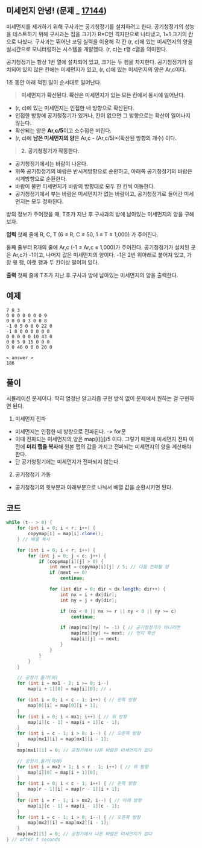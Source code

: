 
## 미세먼지 안녕! (문제 _ [17144](https://www.acmicpc.net/problem/17144))

미세먼지를 제거하기 위해 구사과는 공기청정기를 설치하려고 한다. 공기청정기의 성능을 테스트하기 위해 구사과는 집을 크기가 R×C인 격자판으로 나타냈고, 1×1 크기의 칸으로 나눴다. 구사과는 뛰어난 코딩 실력을 이용해 각 칸 (r, c)에 있는 미세먼지의 양을 실시간으로 모니터링하는 시스템을 개발했다. (r, c)는 r행 c열을 의미한다.

공기청정기는 항상 1번 열에 설치되어 있고, 크기는 두 행을 차지한다. 공기청정기가 설치되어 있지 않은 칸에는 미세먼지가 있고, (r, c)에 있는 미세먼지의 양은 Ar,c이다.

1초 동안 아래 적힌 일이 순서대로 일어난다.

> **미세먼지가 확산된다. 확산은 미세먼지가 있는 모든 칸에서 동시에 일어난다.**

- (r, c)에 있는 미세먼지는 인접한 네 방향으로 확산된다.
- 인접한 방향에 공기청정기가 있거나, 칸이 없으면 그 방향으로는 확산이 일어나지 않는다.
-   확산되는 양은 **Ar,c/5**이고 소수점은 버린다.
-   (r, c)에 **남은 미세먼지의 양**은 Ar,c  - (Ar,c/5)×(확산된 방향의 개수) 이다.

> **2.**  **공기청정기가 작동한다.**
-   공기청정기에서는 바람이 나온다.
-   위쪽 공기청정기의 바람은 반시계방향으로 순환하고, 아래쪽 공기청정기의 바람은 시계방향으로 순환한다.
-   바람이 불면 미세먼지가 바람의 방향대로 모두 한 칸씩 이동한다.
-   공기청정기에서 부는 바람은 미세먼지가 없는 바람이고, 공기청정기로 들어간 미세먼지는 모두 정화된다.

방의 정보가 주어졌을 때, T초가 지난 후 구사과의 방에 남아있는 미세먼지의 양을 구해보자.

**입력**
첫째 줄에 R, C, T (6 ≤ R, C ≤ 50, 1 ≤ T ≤ 1,000) 가 주어진다.

둘째 줄부터 R개의 줄에 Ar,c (-1 ≤ Ar,c  ≤ 1,000)가 주어진다. 공기청정기가 설치된 곳은 Ar,c가 -1이고, 나머지 값은 미세먼지의 양이다. -1은 2번 위아래로 붙어져 있고, 가장 윗 행, 아랫 행과 두 칸이상 떨어져 있다.

**출력**
첫째 줄에 T초가 지난 후 구사과 방에 남아있는 미세먼지의 양을 출력한다.
  
## 예제

	7 8 3
	0 0 0 0 0 0 0 9
	0 0 0 0 3 0 0 8
	-1 0 5 0 0 0 22 0
	-1 8 0 0 0 0 0 0
	0 0 0 0 0 10 43 0
	0 0 5 0 15 0 0 0
	0 0 40 0 0 0 20 0
	
	< answer >
	186

 
## 풀이
시뮬레이션 문제이다.
딱히 엄청난 알고리즘 구현 방식 없이 문제에서 원하는 걸 구현하면 된다.

1. 미세먼지 전파
- 미세먼지는 인접한 네 방향으로 전파된다. -> for문
- 이때 전파되는 미세먼지의 양은 map[i][j]/5 이다. 그렇기 때문에 미세먼지 전파 이전에 **미리 맵을 복사**해 원본 맵의 값을 가지고 전파되는 미세먼지의 양을 계산해야 한다.
- 단 공기청정기에는 미세먼지가 전파되지 않는다.

2. 공기청정기 가동
- 공기청정기의 윗부분과 아래부분으로 나눠서 배열 값을 순환시키면 된다.

## 코드

```java
while (t-- > 0) {
    for (int i = 0; i < r; i++) {
        copymap[i] = map[i].clone();
    } // 배열 복사

    for (int i = 0; i < r; i++) {
        for (int j = 0; j < c; j++) {
            if (copymap[i][j] > 0) {
                int next = copymap[i][j] / 5; // 다음 전파될 양
                if (next == 0)
                    continue;

                for (int dir = 0; dir < dx.length; dir++) {
                    int nx = i + dx[dir];
                    int ny = j + dy[dir];

                    if (nx < 0 || nx >= r || ny < 0 || ny >= c)
                        continue;

                    if (map[nx][ny] != -1) { // 공기청정기가 아니라면
                        map[nx][ny] += next; // 먼지 확산
                        map[i][j] -= next;
                    }
                }
            }
        }
    }

    // 공청기 돌기(위)
    for (int i = mx1 - 2; i >= 0; i--)
        map[i + 1][0] = map[i][0]; // ↓

    for (int i = 0; i < c - 1; i++) { // 왼쪽 방향
        map[0][i] = map[0][i + 1];
    }
    for (int i = 0; i < mx1; i++) { // 위 방향
        map[i][c - 1] = map[i + 1][c - 1];
    }
    for (int i = c - 1; i > 0; i--) { // 오른쪽 방향
        map[mx1][i] = map[mx1][i - 1];
    }
    map[mx1][1] = 0; // 공청기에서 나온 바람은 미세먼지가 없다

    // 공청기 돌기(아래)
    for (int i = mx2 + 1; i < r - 1; i++) { // 위 방향
        map[i][0] = map[i + 1][0];
    }
    for (int i = 0; i < c - 1; i++) { // 왼쪽 방향
        map[r - 1][i] = map[r - 1][i + 1];
    }
    for (int i = r - 1; i > mx2; i--) { // 아래 방향
        map[i][c - 1] = map[i - 1][c - 1];
    }
    for (int i = c - 1; i > 0; i--) { // 오른쪽 방향
        map[mx2][i] = map[mx2][i - 1];
    }
    map[mx2][1] = 0; // 공청기에서 나온 바람은 미세먼지가 없다
} // after t seconds

```